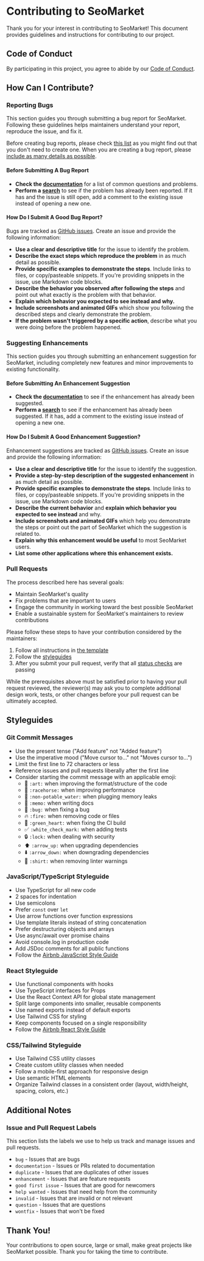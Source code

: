 
# Contributing to SeoMarket

Thank you for your interest in contributing to SeoMarket! This document provides guidelines and instructions for contributing to our project.

## Code of Conduct

By participating in this project, you agree to abide by our [Code of Conduct](CODE_OF_CONDUCT.md).

## How Can I Contribute?

### Reporting Bugs

This section guides you through submitting a bug report for SeoMarket. Following these guidelines helps maintainers understand your report, reproduce the issue, and fix it.

Before creating bug reports, please check [this list](#before-submitting-a-bug-report) as you might find out that you don't need to create one. When you are creating a bug report, please [include as many details as possible](#how-do-i-submit-a-good-bug-report).

#### Before Submitting A Bug Report

* **Check the [documentation](https://seomarket.ru/documentation)** for a list of common questions and problems.
* **Perform a [search](https://github.com/KyrlanAlanAlexandre/seomarket/issues)** to see if the problem has already been reported. If it has and the issue is still open, add a comment to the existing issue instead of opening a new one.

#### How Do I Submit A Good Bug Report?

Bugs are tracked as [GitHub issues](https://github.com/KyrlanAlanAlexandre/seomarket/issues). Create an issue and provide the following information:

* **Use a clear and descriptive title** for the issue to identify the problem.
* **Describe the exact steps which reproduce the problem** in as much detail as possible.
* **Provide specific examples to demonstrate the steps**. Include links to files, or copy/pasteable snippets. If you're providing snippets in the issue, use Markdown code blocks.
* **Describe the behavior you observed after following the steps** and point out what exactly is the problem with that behavior.
* **Explain which behavior you expected to see instead and why.**
* **Include screenshots and animated GIFs** which show you following the described steps and clearly demonstrate the problem.
* **If the problem wasn't triggered by a specific action**, describe what you were doing before the problem happened.

### Suggesting Enhancements

This section guides you through submitting an enhancement suggestion for SeoMarket, including completely new features and minor improvements to existing functionality.

#### Before Submitting An Enhancement Suggestion

* **Check the [documentation](https://seomarket.ru/documentation)** to see if the enhancement has already been suggested.
* **Perform a [search](https://github.com/KyrlanAlanAlexandre/seomarket/issues)** to see if the enhancement has already been suggested. If it has, add a comment to the existing issue instead of opening a new one.

#### How Do I Submit A Good Enhancement Suggestion?

Enhancement suggestions are tracked as [GitHub issues](https://github.com/KyrlanAlanAlexandre/seomarket/issues). Create an issue and provide the following information:

* **Use a clear and descriptive title** for the issue to identify the suggestion.
* **Provide a step-by-step description of the suggested enhancement** in as much detail as possible.
* **Provide specific examples to demonstrate the steps**. Include links to files, or copy/pasteable snippets. If you're providing snippets in the issue, use Markdown code blocks.
* **Describe the current behavior** and **explain which behavior you expected to see instead** and why.
* **Include screenshots and animated GIFs** which help you demonstrate the steps or point out the part of SeoMarket which the suggestion is related to.
* **Explain why this enhancement would be useful** to most SeoMarket users.
* **List some other applications where this enhancement exists.**

### Pull Requests

The process described here has several goals:

- Maintain SeoMarket's quality
- Fix problems that are important to users
- Engage the community in working toward the best possible SeoMarket
- Enable a sustainable system for SeoMarket's maintainers to review contributions

Please follow these steps to have your contribution considered by the maintainers:

1. Follow all instructions in [the template](PULL_REQUEST_TEMPLATE.md)
2. Follow the [styleguides](#styleguides)
3. After you submit your pull request, verify that all [status checks](https://help.github.com/articles/about-status-checks/) are passing

While the prerequisites above must be satisfied prior to having your pull request reviewed, the reviewer(s) may ask you to complete additional design work, tests, or other changes before your pull request can be ultimately accepted.

## Styleguides

### Git Commit Messages

* Use the present tense ("Add feature" not "Added feature")
* Use the imperative mood ("Move cursor to..." not "Moves cursor to...")
* Limit the first line to 72 characters or less
* Reference issues and pull requests liberally after the first line
* Consider starting the commit message with an applicable emoji:
    * 🎨 `:art:` when improving the format/structure of the code
    * 🐎 `:racehorse:` when improving performance
    * 🚱 `:non-potable_water:` when plugging memory leaks
    * 📝 `:memo:` when writing docs
    * 🐛 `:bug:` when fixing a bug
    * 🔥 `:fire:` when removing code or files
    * 💚 `:green_heart:` when fixing the CI build
    * ✅ `:white_check_mark:` when adding tests
    * 🔒 `:lock:` when dealing with security
    * ⬆️ `:arrow_up:` when upgrading dependencies
    * ⬇️ `:arrow_down:` when downgrading dependencies
    * 👕 `:shirt:` when removing linter warnings

### JavaScript/TypeScript Styleguide

* Use TypeScript for all new code
* 2 spaces for indentation
* Use semicolons
* Prefer `const` over `let`
* Use arrow functions over function expressions
* Use template literals instead of string concatenation
* Prefer destructuring objects and arrays
* Use async/await over promise chains
* Avoid console.log in production code
* Add JSDoc comments for all public functions
* Follow the [Airbnb JavaScript Style Guide](https://github.com/airbnb/javascript)

### React Styleguide

* Use functional components with hooks
* Use TypeScript interfaces for Props
* Use the React Context API for global state management
* Split large components into smaller, reusable components
* Use named exports instead of default exports
* Use Tailwind CSS for styling
* Keep components focused on a single responsibility
* Follow the [Airbnb React Style Guide](https://github.com/airbnb/javascript/tree/master/react)

### CSS/Tailwind Styleguide

* Use Tailwind CSS utility classes
* Create custom utility classes when needed
* Follow a mobile-first approach for responsive design
* Use semantic HTML elements
* Organize Tailwind classes in a consistent order (layout, width/height, spacing, colors, etc.)

## Additional Notes

### Issue and Pull Request Labels

This section lists the labels we use to help us track and manage issues and pull requests.

* `bug` - Issues that are bugs
* `documentation` - Issues or PRs related to documentation
* `duplicate` - Issues that are duplicates of other issues
* `enhancement` - Issues that are feature requests
* `good first issue` - Issues that are good for newcomers
* `help wanted` - Issues that need help from the community
* `invalid` - Issues that are invalid or not relevant
* `question` - Issues that are questions
* `wontfix` - Issues that won't be fixed

## Thank You!

Your contributions to open source, large or small, make great projects like SeoMarket possible. Thank you for taking the time to contribute.
